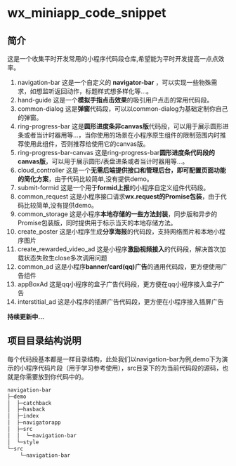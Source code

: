 # wx_miniapp_code_snippet
## 简介
这是一个收集平时开发常用的小程序代码段仓库,希望能为平时开发提高一点点效率。
1. navigation-bar 这是一个自定义的 **navigator-bar** ，可以实现一些物殊需求，如想监听返回动作，标题样式想多样化等...。
2. hand-guide 这是一个**模拟手指点击效果**的吸引用户点击的常用代码段。
3. common-dialog 这是**弹窗**代码段，可以以common-dialog为基础定制你自己的弹窗。
4. ring-progress-bar 这是**圆形进度条非canvas版**代码段，可以用于展示圆形进条或者当计时器用等...，当你使用的场景在小程序原生组件的限制范围内时推荐使用此组件，否则推荐给使用它的canvas版。
5. ring-progress-bar-canvas 这是ring-progress-bar**圆形进度条代码段的canvas版**，可以用于展示圆形/表盘进条或者当计时器用等...。
6. cloud_controller 这是一个**无需后端提供接口和管理后台，即可配置页面功能的简化方案**，由于代码比较简单,没有提供demo。
7. submit-formid 这是一个用于**formid上报**的小程序自定义组件代码段。
8. common_request 这是小程序接口请求**wx.request的Promise包装**，由于代码比较简单,没有提供demo。
9. common_storage 这是小程序**本地存储的一些方法封装**，同步版和异步的Promise包装版，同时提供用于标示当天的本地存储方法。
10. create_poster 这是小程序生成**分享海报**的代码段，支持网络图片和本地小程序图片
11. create_rewarded_video_ad 这是小程序**激励视频接入**的代码段，解决首次加载状态失败生close多次调用问题
12. common_ad 这是小程序**banner/card(qq)广告**的通用代码段，更方便使用广告组件
13. appBoxAd 这是qq小程序的盒子广告代码段，更方便在qq小程序接入盒子广告
14. interstitial_ad 这是小程序的插屏广告代码段，更方便在小程序接入插屏广告

**持续更新中...**

## 项目目录结构说明
每个代码段基本都是一样目录结构，此处我们以navigation-bar为例,demo下为演示的小程序代码片段（用于学习参考使用），src目录下的为当前代码段的源码，也就是你需要放到你代码中的。
``` markdown
navigation-bar
├─demo
│  ├─catchback
│  ├─hasback
│  ├─index
│  ├─navigatorapp
│  ├─src
│  │  └─navigation-bar
│  └─style
└─src
    └─navigation-bar
```